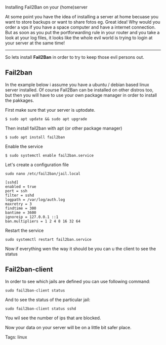 Installing Fail2Ban on your (home)server

At some point you have the idea of installing a server at home becuase you want to store backups or want to share fotos eg. 
Great idea! Why would you order a vps if you have a space computer and have a internet connection. But as soon as you put the portforwarding rule in your 
router and you take a look at your log files, it looks like the whole evil world is trying to login at your server at the same time!

---

So lets install **Fail2Ban** in order to try to keep those evil persons out.

## Fail2ban

In the example below i assume you have a ubuntu / debian based linux server installed. Of course Fail2Ban can be installed
on other distros too, but then you will have to use your own package manager in order to install the pakkages.

First make sure that your server is uptodate.

	$ sudo apt update && sudo apt upgrade

Then install fail2ban with apt (or other package manager)

	$ sudo apt install fail2ban

Enable the service

	$ sudo systemctl enable fail2ban.service

Let's create a configuration file 

	sudo nano /etc/fail2ban/jail.local

	[sshd]
	enabled = true
	port = ssh
	filter = sshd
	logpath = /var/log/auth.log
	maxretry = 3
	findtime = 300
	bantime = 3600
	ignoreip = 127.0.0.1 ::1
	ban.multipliers = 1 2 4 8 16 32 64

Restart the service

	sudo systemctl restart fail2ban.service

Now if everything wen the way it should be you can u the client to see the status

## Fail2ban-client

In order to see which jails are defined you can use following command:

	sudo fail2ban-client status

And to see the status of the particular jail:

	sudo fail2ban-client status sshd

You wil see the number of ips that are blocked.

Now your data on your server will be on a little bit safer place.

Tags: linux
